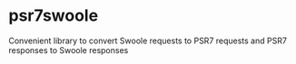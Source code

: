 # psr7swoole
Convenient library to convert Swoole requests to PSR7 requests and PSR7 responses to Swoole responses
